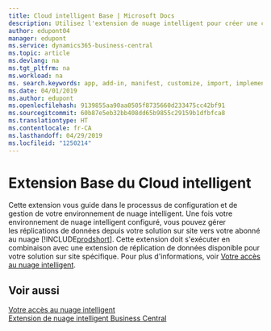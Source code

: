 ```yaml
---
title: Cloud intelligent Base | Microsoft Docs
description: Utilisez l'extension de nuage intelligent pour créer une copie nuage de vos données afin d'être connecté au nuage intelligent.
author: edupont04
manager: edupont
ms.service: dynamics365-business-central
ms.topic: article
ms.devlang: na
ms.tgt_pltfrm: na
ms.workload: na
ms. search.keywords: app, add-in, manifest, customize, import, implement
ms.date: 04/01/2019
ms.author: edupont
ms.openlocfilehash: 9139855aa90aa0505f8735660d233475cc42bf91
ms.sourcegitcommit: 60b87e5eb32bb408dd65b9855c29159b1dfbfca8
ms.translationtype: HT
ms.contentlocale: fr-CA
ms.lasthandoff: 04/29/2019
ms.locfileid: "1250214"
---
```

# <a name="intelligent-cloud-base-extension"></a>Extension Base du Cloud intelligent

Cette extension vous guide dans le processus de configuration et de gestion de votre environnement de nuage intelligent. Une fois votre environnement de nuage intelligent configuré, vous pouvez gérer les réplications de données depuis votre solution sur site vers votre abonné au nuage [!INCLUDE[prodshort](includes/prodshort.md)]. Cette extension doit s'exécuter en combinaison avec une extension de réplication de données disponible pour votre solution sur site spécifique. Pour plus d'informations, voir [Votre accès au nuage intelligent](about-intelligent-cloud.md).  

## <a name="see-also"></a>Voir aussi

[Votre accès au nuage intelligent](about-intelligent-cloud.md)  
[Extension de nuage intelligent Business Central](ui-extensions-data-replication.md)  
